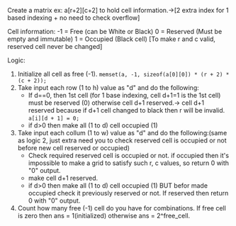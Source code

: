 Create a matrix ex: a[r+2][c+2] to hold cell information.->[2 extra index for 1 based indexing + no need to check overflow]

Cell information:
-1 = Free (can be White or Black)
 0 = Reserved (Must be empty and immutable)
 1 = Occupied (Black cell)
[To make r and c valid, reserved cell never be changed]

Logic:
1. Initialize all cell as free (-1). `memset(a, -1, sizeof(a[0][0]) * (r + 2) * (c + 2));`
2. Take input each row (1 to h) value as "d" and do the following:
    - If d==0, then 1st cell (for 1 base indexing, cell d+1=1 is the 1st cell) must be reserved (0) otherwise cell d+1 reserved.-> cell d+1 reserved because if d+1 cell changed to black then r will be invalid. `a[i][d + 1] = 0;`
    - if d>0 then make all (1 to d) cell occupied (1) 
3. Take input each collum (1 to w) value as "d" and do the following:(same as logic 2, just extra need you to check reserved cell is occupied or not before new cell reserved or occupied)
    - Check required reserved cell is occupied or not. if occupied then it's impossible to make a grid to satisfy such r, c values, so return 0 with "0" output.
    - make cell d+1 reserved.
    - if d>0 then make all (1 to d) cell occupied (1) BUT befor made occupied check it previously reserved or not. If reserved then return 0 with "0" output.
4. Count how many free (-1) cell do you have for combinations. If free cell is zero then ans = 1(initialized) otherwise ans = 2^free_cell. 